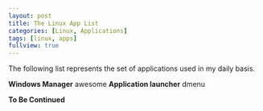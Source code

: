 ```yaml
---
layout: post
title: The Linux App List
categories: [Linux, Applications]
tags: [linux, apps]
fullview: true
---
```


The following list represents the set of applications used in my daily basis.

**Windows Manager** awesome
**Application launcher** dmenu

**To Be Continued**
